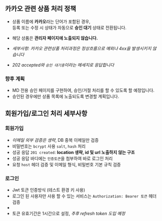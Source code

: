 ## 카카오 관련 상품 처리 정책

- 상품 이름에 **카카오**라는 단어가 포함된 경우,  
  등록 또는 수정 시 상태가 자동으로 **승인 대기** 상태로 전환됩니다.
- 해당 상품은 **관리자 페이지에 노출되지 않습니다.**


- *세부사항: 카카오 관련상품 처리과정은 정상흐름으로 예외나 4xx을 발생시키지 않습니다*
- *202 accepted와 `승인 대기중`이라는 메세지로 응답합니다*

### 향후 계획

- MD 전용 승인 페이지를 구현하여, 승인/거절 처리를 할 수 있도록 할 예정입니다.
- 승인된 경우에만 상품 목록에 노출되도록 변경할 계획입니다.

## 회원가입/로그인 처리 세부사항

### 회원가입

- *이메일 외부 검증은 생략*, DB 중복 이메일만 검증
- 비밀번호는 `bcrypt` 사용 `salt`, `hash` 처리
- 성공 응답 `201 created`: **location 생략, id 및 url 노출하지 않는 구조**
- 성공 응답 바디에는 `인증토큰`을 첨부하여 바로 로그인 처리
- 요청 `host` 헤더 검증 및 이메일 형식, 비밀번호 기본 규칙 검증

### 로그인

- Jwt 토큰 인증방식 (테스트 환경 키 사용)
- 로그인 된 사용자만 사용 할 수 있는 서비스는 `Authorization: Bearer 토큰` 헤더 검증
- 
- 토큰 유효기간은 1시간으로 설정, *추후 refresh token 도입 예정*